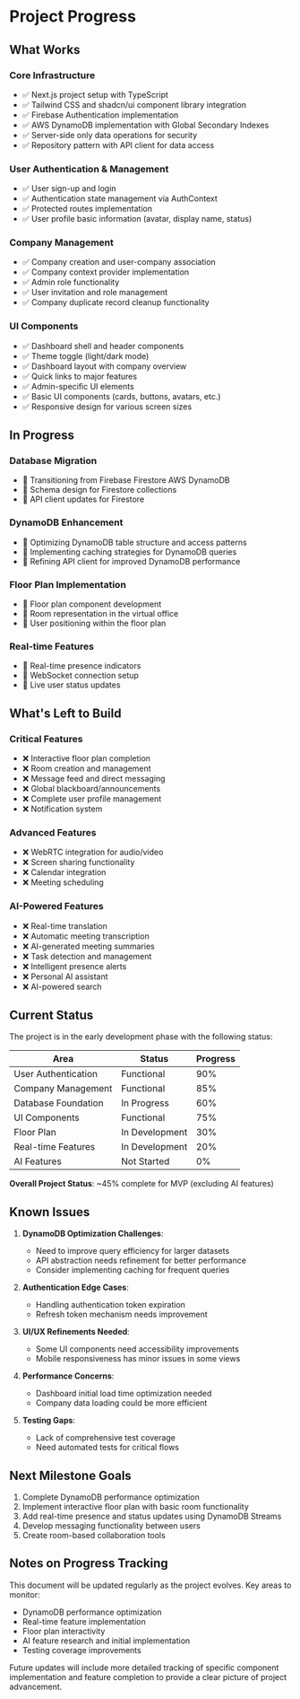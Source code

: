 # Project Progress

## What Works

### Core Infrastructure
- ✅ Next.js project setup with TypeScript
- ✅ Tailwind CSS and shadcn/ui component library integration
- ✅ Firebase Authentication implementation
- ✅ AWS DynamoDB implementation with Global Secondary Indexes
- ✅ Server-side only data operations for security
- ✅ Repository pattern with API client for data access

### User Authentication & Management
- ✅ User sign-up and login
- ✅ Authentication state management via AuthContext
- ✅ Protected routes implementation
- ✅ User profile basic information (avatar, display name, status)

### Company Management
- ✅ Company creation and user-company association
- ✅ Company context provider implementation
- ✅ Admin role functionality
- ✅ User invitation and role management
- ✅ Company duplicate record cleanup functionality

### UI Components
- ✅ Dashboard shell and header components
- ✅ Theme toggle (light/dark mode)
- ✅ Dashboard layout with company overview
- ✅ Quick links to major features
- ✅ Admin-specific UI elements
- ✅ Basic UI components (cards, buttons, avatars, etc.)
- ✅ Responsive design for various screen sizes

## In Progress

### Database Migration
- 🔄 Transitioning from Firebase Firestore AWS DynamoDB
- 🔄 Schema design for Firestore collections
- 🔄 API client updates for Firestore

### DynamoDB Enhancement
- 🔄 Optimizing DynamoDB table structure and access patterns
- 🔄 Implementing caching strategies for DynamoDB queries
- 🔄 Refining API client for improved DynamoDB performance

### Floor Plan Implementation
- 🔄 Floor plan component development
- 🔄 Room representation in the virtual office
- 🔄 User positioning within the floor plan

### Real-time Features
- 🔄 Real-time presence indicators
- 🔄 WebSocket connection setup
- 🔄 Live user status updates

## What's Left to Build

### Critical Features
- ❌ Interactive floor plan completion
- ❌ Room creation and management
- ❌ Message feed and direct messaging
- ❌ Global blackboard/announcements
- ❌ Complete user profile management
- ❌ Notification system

### Advanced Features
- ❌ WebRTC integration for audio/video
- ❌ Screen sharing functionality
- ❌ Calendar integration
- ❌ Meeting scheduling

### AI-Powered Features
- ❌ Real-time translation
- ❌ Automatic meeting transcription
- ❌ AI-generated meeting summaries
- ❌ Task detection and management
- ❌ Intelligent presence alerts
- ❌ Personal AI assistant
- ❌ AI-powered search

## Current Status

The project is in the early development phase with the following status:

| Area | Status | Progress |
|------|--------|----------|
| User Authentication | Functional | 90% |
| Company Management | Functional | 85% |
| Database Foundation | In Progress | 60% |
| UI Components | Functional | 75% |
| Floor Plan | In Development | 30% |
| Real-time Features | In Development | 20% |
| AI Features | Not Started | 0% |

**Overall Project Status**: ~45% complete for MVP (excluding AI features)

## Known Issues

1. **DynamoDB Optimization Challenges**:
   - Need to improve query efficiency for larger datasets
   - API abstraction needs refinement for better performance
   - Consider implementing caching for frequent queries

2. **Authentication Edge Cases**:
   - Handling authentication token expiration
   - Refresh token mechanism needs improvement

3. **UI/UX Refinements Needed**:
   - Some UI components need accessibility improvements
   - Mobile responsiveness has minor issues in some views

4. **Performance Concerns**:
   - Dashboard initial load time optimization needed
   - Company data loading could be more efficient

5. **Testing Gaps**:
   - Lack of comprehensive test coverage
   - Need automated tests for critical flows

## Next Milestone Goals

1. Complete DynamoDB performance optimization
2. Implement interactive floor plan with basic room functionality
3. Add real-time presence and status updates using DynamoDB Streams
4. Develop messaging functionality between users
5. Create room-based collaboration tools

## Notes on Progress Tracking

This document will be updated regularly as the project evolves. Key areas to monitor:

- DynamoDB performance optimization
- Real-time feature implementation
- Floor plan interactivity
- AI feature research and initial implementation
- Testing coverage improvements

Future updates will include more detailed tracking of specific component implementation and feature completion to provide a clear picture of project advancement.
